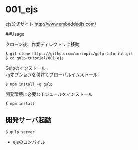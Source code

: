 001_ejs
========
ejs公式サイト
http://www.embeddedjs.com/

##Usage

クローン後、作業ディレクトリに移動
```
$ git clone https://github.com/morinpic/gulp-tutorial.git
$ cd gulp-tutorial/001_ejs
```

Gulpのインストール  
`-g`オプションを付けてグローバルインストール
```
$ npm install -g gulp
```

開発環境に必要なモジュールをインストール
```
$ npm install
```

開発サーバ起動
-------
```
$ gulp server
```
- ejsのコンパイル
